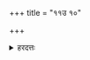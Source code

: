 +++
title = "११उ १०"

+++

<details><summary>हरदत्तः</summary>

**देवगण इति** देवानां च तद्गणानां चेत्यर्थः ।
अत्र ब्रह्मादि दश देवताः ।
इन्द्रादयः पञ्च राजानः ।
वस्वादयः दश देवगणाः ।
सर्वान्ते कल्पयन्तीति वचनात् सर्वत्र कल्पयामीत्यस्य सम्बन्धः ।
ब्रह्मणे कल्पयामि प्रजापतये कल्पयामीति ।
एतानि पञ्चविंशतिरासनान्युदगपवर्गाणि ।
तर्पणं चैषां दैवेन तीर्थेन भवति ॥१०॥
</details>
